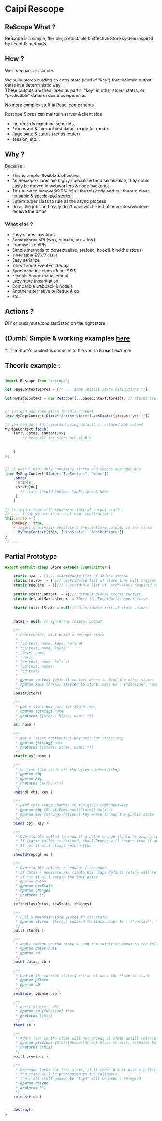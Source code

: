 # Caipi Rescope

## ReScope What ?

ReScope is a simple, flexible, predictable \& effective Store system inspired by ReactJS methods.

## How ?

Well mechanic is simple:

We build stores reading an entry state (kind of "key") that maintain output datas in a deterministic way.<br>
These outputs are then, used as partial "key" in other stores states, or "predictible" datas in dumb components.<br>

No more complex stuff in React components; 


Rescope Stores can maintain server & client side :
- the records matching some ids,
- Processed & interpolated datas, ready for render
- Page state & status (act as router)
- session, etc... 

## Why ?

Because :

- This is simple, flexible & effective, 
- As Rescope stores are highly specialised and serializable, they could easly be moved in webworkers & node backends,
- This allow to remove 99.9% of all the tpls code and put them in clean, reusable & specialized stores, 
- 1 stem super class to rule all the async process
- Do all the jobs and really don't care witch kind of templates/whatever receive the datas

 
### What else ?

- Easy stores injections
- Semaphores API (wait, release, etc... fns )
- Promise like APIs
- Simple methods to contextualize, preload, hook & bind the stores
- Inheritable ES6/7 class
- Easy serialize
- Inherit node EventEmitter api
- Synchrone injection (React SSR) 
- Flexible Async management
- Lazy store instantiation
- Compatible webpack & nodejs
- Another alternative to Redux & co
- etc..

## Actions ?

DIY or push mutations (setState) on the right store

## (Dumb) Simple \& working examples [here](src/example) 

\*: The Store's context is common to the vanilla & react example

## Theoric example :

``` jsx

import Rescope from "rescope";

let pageContextStores = {/* ... some initial store definitions */}

let MyPageContext = new Rescope({...pageContextStores}); // stores are lazy instanciated on the context hashmap


// you can add some store to this context 
(new MyPageContext.Store("AnotherStore").setState({status:"yo!!!"})

// you can do a full preload using default / restored key values 
MyPageContext.fetch(
    (err, datas, context)=>{
        // here all the store are stable
        
   
    }
);


// or wait & bind only specifics stores and theirs dependencies 
(new MyPageContext.Store(["TopRecipes", "News"])
    .once(
     'stable',
     (state)=>{
       // state should contain TopRecipes & News
     }
    )
    
// Or inject them with synchrone initial output state :
// .... ( say we are in a react comp constructor )
this.state = {
   someKey : true,
   // inject & maintain AppState & AnotherStore outputs in the state
   ...MyPageContext(this, ["AppState", "AnotherStore"]) 
}
// ....

```




## Partial Prototype 
 
``` jsx
export default class Store extends EventEmitter {

    static use  = [];// overridable list of source stores
    static follow  = [];// overridable list of store that will trigger refine if updated
    static require  = [];// overridable list of  store/keys required to trigger refine & propagation
    
    static staticContext  = {};// default global stores context
    static defaultMaxListeners = 20;// for EventEmiter super class
    
    static initialState = null;// overridable initial state values
    
    
    datas = null; // synchrone initial output
    
    /**
     * Constructor, will build a rescope store
     *
     * (context, name, keys, refine)
     * (context, name, keys)
     * (keys, name)
     * (keys)
     * (context, name, refine)
     * (context, name)
     * (context)
     *
     * @param context {object} context where to find the other stores
     * @param keys {Array} (passed to Store::map) Ex : ["session", "otherNamedStore:key", otherStore.as("otherKey")]
     */
    constructor() 

    /**
     * get a store-key pair for Store::map
     * @param {string} name
     * @returns {{store: Store, name: *}}
     */
    as( name ) 
    
    /**
     * get a (store contructor)-key pair for Store::map
     * @param {string} name
     * @returns {{store: Store, name: *}}
     */
    static as( name ) 

    /**
     * Un bind this store off the given component-key
     * @param obj
     * @param key
     * @returns {Array.<*>}
     */
    unBind( obj, key ) 

    /**
     * Bind this store changes to the given component-key
     * @param obj {React.Component|Store|function)
     * @param key {string} optional key where to map the public state
     */
    bind( obj, key ) 

    /**
     * Overridable method to know if a datas change should be propag to the listening stores & components
     * If static follow is defined, shouldPropag will return true if any of the "follow" keys was updated 
     * If not it will always return true
     */
    shouldPropag( ns )

    /**
     * Overridable refiner / reducer / remapper 
     * If datas & newState are simple hash maps default refine will return {...lastDatas, ...newState}
     * if not it will return the last datas
     * @param datas
     * @param newState
     * @param changes
     * @returns {*}
     */
    refine(lastDatas, newState, changes) 

    /**
     * Pull & maintain some stores in the state
     * @param stores  {Array} (passed to Store::map) Ex : ["session", "otherNamedStore:key", otherStore.as("otherKey")]
     */
    pull( stores ) 

    /**
     * Apply refine on the state & push the resulting datas to the followers if this.locks == 0
     * @param datas=null
     * @param cb
     */
    push( datas, cb ) 
    
    /**
     * Update the current state & refine it once the store is stable
     * @param pState
     * @param cb
     */
    setState( pState, cb ) 

    /**
     * once('stable', cb)
     * @param cb {function} then
     * @returns {this}
     */
    then( cb )
    
    /**
     * Add a lock so the store will not propag it state untill release() is call (this.locks reach 0)
     * @param previous {Store|number|Array} Store to wait, releases to wait or array of stuff to wait
     * @returns {this}
     */
    wait( previous )

    /**
     * Decrease locks for this store, if it reach 0 & it have a public state,
     * the state will be propagated to the followers,
     * then, all stuff passed to "then" will be exec / released
     * @param desync
     * @returns {*}
     */
    release( cb ) 


    destroy() 
}
```